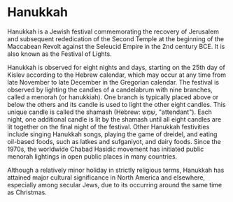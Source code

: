 # Hanukkah

Hanukkah is a Jewish festival commemorating the recovery of Jerusalem and subsequent rededication of the Second Temple at the beginning of the Maccabean Revolt against the Seleucid Empire in the 2nd century BCE. It is also known as the Festival of Lights.

Hanukkah is observed for eight nights and days, starting on the 25th day of Kislev according to the Hebrew calendar, which may occur at any time from late November to late December in the Gregorian calendar. The festival is observed by lighting the candles of a candelabrum with nine branches, called a menorah (or hanukkiah). One branch is typically placed above or below the others and its candle is used to light the other eight candles. This unique candle is called the shamash (Hebrew: שַׁמָּשׁ‎, "attendant"). Each night, one additional candle is lit by the shamash until all eight candles are lit together on the final night of the festival. Other Hanukkah festivities include singing Hanukkah songs, playing the game of dreidel, and eating oil-based foods, such as latkes and sufganiyot, and dairy foods. Since the 1970s, the worldwide Chabad Hasidic movement has initiated public menorah lightings in open public places in many countries.

Although a relatively minor holiday in strictly religious terms, Hanukkah has attained major cultural significance in North America and elsewhere, especially among secular Jews, due to its occurring around the same time as Christmas.
